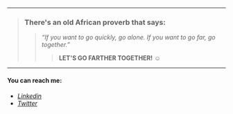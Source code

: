 

<!--
**KwameForbes/KwameForbes** is a ✨ _special_ ✨ repository because its `README.md` (this file) appears on your GitHub profile.

Here are some ideas to get you started:

- 🔭 I’m currently working on ...
- 🌱 I’m currently learning ...
- 👯 I’m looking to collaborate on ...
- 🤔 I’m looking for help with ...
- 💬 Ask me about ...
- 📫 How to reach me: ...
- 😄 Pronouns: ...
- ⚡ Fun fact: ...
-->
_____
>### **There's an old African proverb that says:**
>>*“If you want to go quickly, go alone. If you want to go far, go together.”*
>>>**LET'S GO FARTHER TOGETHER!** :relaxed:
_____

#### You can reach me:
* *[Linkedin](https://www.linkedin.com/in/kwame-forbes-008451192/ "Kwame Forbes")*
* *[Twitter](https://twitter.com/kwame_forbes "Kwame Forbes")*


